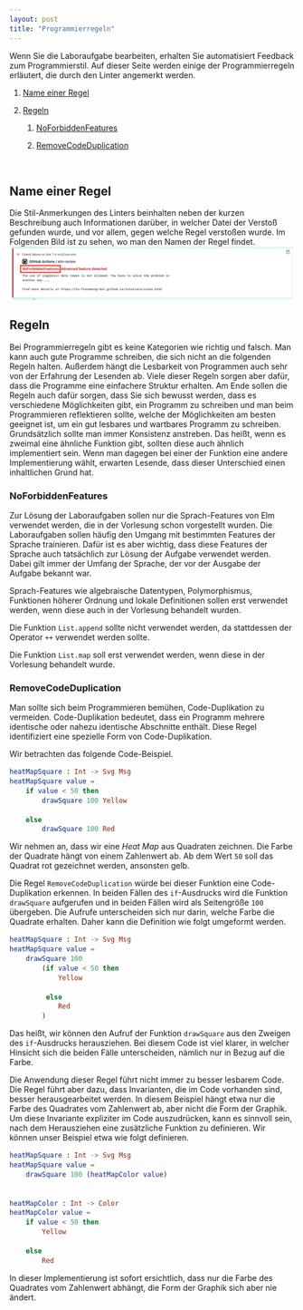 ```yaml
---
layout: post
title: "Programmierregeln"
---
```


Wenn Sie die Laboraufgabe bearbeiten, erhalten Sie automatisiert Feedback zum Programmierstil.
Auf dieser Seite werden einige der Programmierregeln erläutert, die durch den Linter angemerkt werden.


1. [Name einer Regel](#name-einer-regel)

2. [Regeln](#regeln)

    1. [NoForbiddenFeatures](#noforbiddenfeatures)

    2. [RemoveCodeDuplication](#removecodeduplication)

<br/>

## Name einer Regel

Die Stil-Anmerkungen des Linters beinhalten neben der kurzen Beschreibung auch Informationen darüber, in welcher Datei der Verstoß gefunden wurde, und vor allem, gegen welche Regel verstoßen wurde.
Im Folgenden Bild ist zu sehen, wo man den Namen der Regel findet.
![Namen finden](assets/images/check-name.png) 


## Regeln

Bei Programmierregeln gibt es keine Kategorien wie richtig und falsch.
Man kann auch gute Programme schreiben, die sich nicht an die folgenden Regeln halten.
Außerdem hängt die Lesbarkeit von Programmen auch sehr von der Erfahrung der Lesenden ab.
Viele dieser Regeln sorgen aber dafür, dass die Programme eine einfachere Struktur erhalten.
Am Ende sollen die Regeln auch dafür sorgen, dass Sie sich bewusst werden, dass es verschiedene Möglichkeiten gibt, ein Programm zu schreiben und man beim Programmieren reflektieren sollte, welche der Möglichkeiten am besten geeignet ist, um ein gut lesbares und wartbares Programm zu schreiben.
Grundsätzlich sollte man immer Konsistenz anstreben.
Das heißt, wenn es zweimal eine ähnliche Funktion gibt, sollten diese auch ähnlich implementiert sein.
Wenn man dagegen bei einer der Funktion eine andere Implementierung wählt, erwarten Lesende, dass dieser Unterschied einen inhaltlichen Grund hat.


### NoForbiddenFeatures

Zur Lösung der Laboraufgaben sollen nur die Sprach-Features von Elm verwendet werden, die in der Vorlesung schon vorgestellt wurden.
Die Laboraufgaben sollen häufig den Umgang mit bestimmten Features der Sprache trainieren.
Dafür ist es aber wichtig, dass diese Features der Sprache auch tatsächlich zur Lösung der Aufgabe verwendet werden.
Dabei gilt immer der Umfang der Sprache, der vor der Ausgabe der Aufgabe bekannt war.

Sprach-Features wie algebraische Datentypen, Polymorphismus, Funktionen höherer Ordnung und lokale Definitionen sollen erst verwendet werden, wenn diese auch in der Vorlesung behandelt wurden.

Die Funktion `List.append` sollte nicht verwendet werden, da stattdessen der Operator `++` verwendet werden sollte.

Die Funktion `List.map` soll erst verwendet werden, wenn diese in der Vorlesung behandelt wurde.


### RemoveCodeDuplication

Man sollte sich beim Programmieren bemühen, Code-Duplikation zu vermeiden.
Code-Duplikation bedeutet, dass ein Programm mehrere identische oder nahezu identische Abschnitte enthält.
Diese Regel identifiziert eine spezielle Form von Code-Duplikation.

Wir betrachten das folgende Code-Beispiel.

```elm
heatMapSquare : Int -> Svg Msg
heatMapSquare value =
    if value < 50 then
        drawSquare 100 Yellow

    else
        drawSquare 100 Red
```

Wir nehmen an, dass wir eine _Heat Map_ aus Quadraten zeichnen.
Die Farbe der Quadrate hängt von einem Zahlenwert ab.
Ab dem Wert `50` soll das Quadrat rot gezeichnet werden, ansonsten gelb.

Die Regel `RemoveCodeDuplication` würde bei dieser Funktion eine Code-Duplikation erkennen.
In beiden Fällen des `if`-Ausdrucks wird die Funktion `drawSquare` aufgerufen und in beiden Fällen wird als Seitengröße `100` übergeben.
Die Aufrufe unterscheiden sich nur darin, welche Farbe die Quadrate erhalten.
Daher kann die Definition wie folgt umgeformt werden.

```elm
heatMapSquare : Int -> Svg Msg
heatMapSquare value =
    drawSquare 100
        (if value < 50 then
            Yellow

         else
            Red
        )
```

Das heißt, wir können den Aufruf der Funktion `drawSquare` aus den Zweigen des `if`-Ausdrucks herausziehen.
Bei diesem Code ist viel klarer, in welcher Hinsicht sich die beiden Fälle unterscheiden, nämlich nur in Bezug auf die Farbe.

Die Anwendung dieser Regel führt nicht immer zu besser lesbarem Code.
Die Regel führt aber dazu, dass Invarianten, die im Code vorhanden sind, besser herausgearbeitet werden.
In diesem Beispiel hängt etwa nur die Farbe des Quadrates vom Zahlenwert ab, aber nicht die Form der Graphik.
Um diese Invariante expliziter im Code auszudrücken, kann es sinnvoll sein, nach dem Herausziehen eine zusätzliche Funktion zu definieren.
Wir können unser Beispiel etwa wie folgt definieren.

```elm
heatMapSquare : Int -> Svg Msg
heatMapSquare value =
    drawSquare 100 (heatMapColor value)


heatMapColor : Int -> Color
heatMapColor value =
    if value < 50 then
        Yellow

    else
        Red
```

In dieser Implementierung ist sofort ersichtlich, dass nur die Farbe des Quadrates vom Zahlenwert abhängt, die Form der Graphik sich aber nie ändert.
